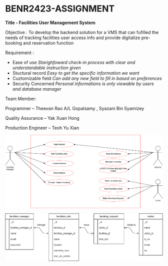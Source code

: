 # BENR2423-ASSIGNMENT
 **Title - Facilities User Management System**
 
 Objective :
To develop the backend solution for a VMS that can fufilled the needs of tracking facilities user access info and provide digitalize pre-booking and reservation function
 
 Requirement :
- Ease of use
   _Starighfoward check-in process with clear and understandable instruction given_
- Stuctural record
    _Easy to get the specific information we want_
- Cuztomizable field
    _Can add any new field to fill in based on preferences_
- Security Concerned
    _Personal informations is only viewable by users and database manager_

Team Member:

 Programmer – Theevan Rao A/L Gopalsamy , Syazani Bin Syamizey
 
 Quality Assurance – Yak Xuan Hong
 
 Production Engineer – Teoh Yu Xian
 
 ![Use-Case Diagram](https://github.com/Hong0249/BENR2423-ASSIGNMENT/blob/d42871aea1b907b68c6faedff354ab22181f1aee/Use-case%20Diagram.drawio.png "Use-Case Diagram")
 
 
 
 ![Crow's Foot Diagram](https://github.com/Hong0249/BENR2423-ASSIGNMENT/blob/01adc2fbb6b00c158867c6d2183e0dd304d9ff25/Crow's%20Foot%20Diagram-Page-1.drawio.png "Crow's Foot Diagram")
